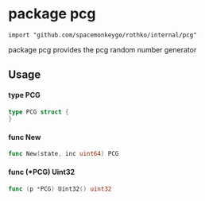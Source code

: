 # package pcg

`import "github.com/spacemonkeygo/rothko/internal/pcg"`

package pcg provides the pcg random number generator

## Usage

#### type PCG

```go
type PCG struct {
}
```


#### func  New

```go
func New(state, inc uint64) PCG
```

#### func (*PCG) Uint32

```go
func (p *PCG) Uint32() uint32
```
